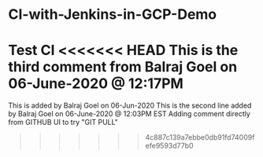 # CI-with-Jenkins-in-GCP-Demo
Test CI
<<<<<<< HEAD
This is the third comment from Balraj Goel on 06-June-2020 @ 12:17PM
=======
This is added by Balraj Goel on 06-Jun-2020
This is the second line added by Balraj Goel on 06-June-2020 @ 12:03PM EST
Adding comment directly from GITHUB UI to try "GIT PULL"
>>>>>>> 4c887c139a7ebbe0db91fd74009fefe9593d77b0
